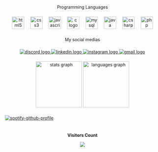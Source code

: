 <p align="center">Programming Languages</p>

###

<div align="center">
  <img src="https://cdn.jsdelivr.net/gh/devicons/devicon/icons/html5/html5-original.svg" height="40" alt="html5 logo"  />
  <img width="12" />
  <img src="https://cdn.jsdelivr.net/gh/devicons/devicon/icons/css3/css3-original.svg" height="40" alt="css3 logo"  />
  <img width="12" />
  <img src="https://cdn.jsdelivr.net/gh/devicons/devicon/icons/javascript/javascript-original.svg" height="40" alt="javascript logo"  />
  <img width="12" />
  <img src="https://cdn.jsdelivr.net/gh/devicons/devicon/icons/c/c-original.svg" height="40" alt="c logo"  />
  <img width="12" />
  <img src="https://cdn.jsdelivr.net/gh/devicons/devicon/icons/mysql/mysql-original.svg" height="40" alt="mysql logo"  />
  <img width="12" />
  <img src="https://cdn.jsdelivr.net/gh/devicons/devicon/icons/java/java-original.svg" height="40" alt="java logo"  />
  <img width="12" />
  <img src="https://cdn.jsdelivr.net/gh/devicons/devicon/icons/csharp/csharp-original.svg" height="40" alt="csharp logo"  />
  <img width="12" />
  <img src="https://cdn.jsdelivr.net/gh/devicons/devicon/icons/php/php-original.svg" height="40" alt="php logo"  />
</div>

###

<p align="center">My social medias</p>

###

<div align="center"> 
  <a href="https://discord.com/channels/@snzk0" target="_blank"> <img src="https://img.shields.io/badge/Discord-7289DA?style=for-the-badge&logo=discord&logoColor=white" alt="discord logo"  /> </a> 
  <a href="https://www.linkedin.com/in/brian-snack/" target="_blank"> <img src="https://img.shields.io/badge/LinkedIn-0077B5?style=for-the-badge&logo=linkedin&logoColor=white" alt="linkedin logo"  /> </a>
  <a href="https://www.instagram.com/brian_snack_/" target="_blank"> <img src="https://img.shields.io/badge/Instagram-E4405F?style=for-the-badge&logo=instagram&logoColor=white" alt="instagram logo"  /> </a> 
  <a href="https://mail.google.com/mail/u/0/#inbox?compose=GTvVlcSBmXMJRXmGfwvzRMvNhgFvwZwWrgkLMzmTKnqLmpQmmJgzsXnNjjMKdqtxMpgHhcPwPFFDz" target="_blank"> <img src="https://img.shields.io/badge/Gmail-D14836?style=for-the-badge&logo=gmail&logoColor=white" alt="gmail logo"  /> </a> 
</div>

###
<div align="center">
  <img src="https://github-readme-stats.vercel.app/api?username=briansnack&hide_title=false&hide_rank=false&show_icons=true&include_all_commits=true&count_private=true&disable_animations=false&theme=ocean_dark&locale=en&hide_border=false&order=1" height="150" alt="stats graph"  />
  <img src="https://github-readme-stats.vercel.app/api/top-langs?username=briansnack&locale=en&hide_title=false&layout=compact&card_width=320&langs_count=5&theme=ocean_dark&hide_border=false&order=2" height="150" alt="languages graph"  />
</div>

###
[![spotify-github-profile](https://spotify-github-profile.vercel.app/api/view?uid=hnqt2h3lxlfi6p3fff8qssthq&cover_image=true&theme=natemoo-re&show_offline=false&background_color=121212&interchange=false&bar_color=ff00a2&bar_color_cover=false)](https://github.com/kittinan/spotify-github-profile)

###
<h1></h1>

<p align="center"><b>Visitors Count</b></p> 


<p align="center"><img align="center" src="https://visit-counter.vercel.app/counter.png?page=https%3A%2F%2Fgithub.com%2Fbriansnack&s=50&c=a079c7&bg=00000000&no=7&ff=digi&tb=Visits%3A++&ta=" /></p> 
<br>
